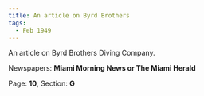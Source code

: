 ```yaml
---  
title: An article on Byrd Brothers  
tags:  
  - Feb 1949  
---  
```

  
An article on Byrd Brothers Diving Company.  
  
Newspapers: **Miami Morning News or The Miami Herald**  
  
Page: **10**, Section: **G** 
